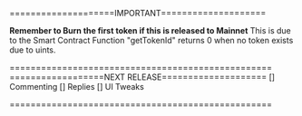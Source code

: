 ====================IMPORTANT====================

**Remember to Burn the first token if this is released to Mainnet**
This is due to the Smart Contract Function "getTokenId" returns 0 when no token exists due to uints.

==================================================
==================NEXT RELEASE====================
[] Commenting
[] Replies
[] UI Tweaks

==================================================